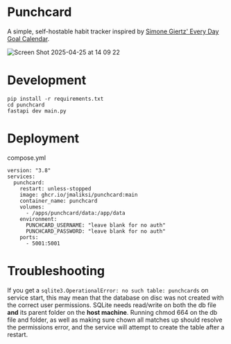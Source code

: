 # Punchcard
A simple, self-hostable habit tracker inspired by [Simone Giertz' Every Day Goal Calendar](https://yetch.studio/products/every-day-goal-calendar).

![Screen Shot 2025-04-25 at 14 09 22](https://github.com/user-attachments/assets/519ba0f2-b0e6-410f-bfa6-6a7a6d368841)


# Development
```
pip install -r requirements.txt
cd punchcard
fastapi dev main.py
```

# Deployment
compose.yml
```
version: "3.8"
services:
  punchcard:
    restart: unless-stopped
    image: ghcr.io/jmaliksi/punchcard:main
    container_name: punchcard
    volumes:
      - /apps/punchcard/data:/app/data
    environment:
      PUNCHCARD_USERNAME: "leave blank for no auth"
      PUNCHCARD_PASSWORD: "leave blank for no auth"
    ports:
      - 5001:5001
```

# Troubleshooting
If you get a `sqlite3.OperationalError: no such table: punchcards` on service start, this may mean that the database on disc was not created with the correct user permissions. SQLite needs read/write on both the db file **and** its parent folder on the **host machine**. Running chmod 664 on the db file and folder, as well as making sure chown all matches up should resolve the permissions error, and the service will attempt to create the table after a restart.
